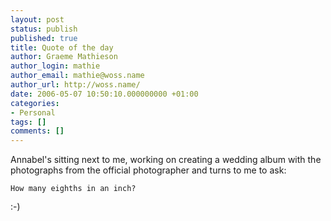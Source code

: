 ```yaml
---
layout: post
status: publish
published: true
title: Quote of the day
author: Graeme Mathieson
author_login: mathie
author_email: mathie@woss.name
author_url: http://woss.name/
date: 2006-05-07 10:50:10.000000000 +01:00
categories:
- Personal
tags: []
comments: []
---
```

Annabel's sitting next to me, working on creating a wedding album with the photographs from the official photographer and turns to me to ask:

    How many eighths in an inch?

:-)
